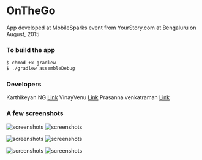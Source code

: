 # OnTheGo
App developed at MobileSparks event from YourStory.com at Bengaluru on August, 2015


### To build the app

```sh
$ chmod +x gradlew
$ ./gradlew assembleDebug
```

### Developers
Karthikeyan NG [Link](http://www.intrepidkarthi.com)
VinayVenu [Link](https://github.com/vinayvenu) 
Prasanna venkatraman [Link](http://worldofprasanna.in/)

### A few screenshots

![screenshots](https://raw.githubusercontent.com/intrepidkarthi/OnTheGo/master/screenshots/one.png)
![screenshots](https://raw.githubusercontent.com/intrepidkarthi/OnTheGo/master/screenshots/Screenshot_2015-08-09-10-51-44.png)

![screenshots](https://raw.githubusercontent.com/intrepidkarthi/OnTheGo/master/screenshots/Screenshot_2015-08-09-10-52-28.png)
![screenshots](https://raw.githubusercontent.com/intrepidkarthi/OnTheGo/master/screenshots/Screenshot_2015-08-09-10-52-54.png)

![screenshots](https://raw.githubusercontent.com/intrepidkarthi/OnTheGo/master/screenshots/Screenshot_2015-08-09-10-53-26.png)
![screenshots](https://raw.githubusercontent.com/intrepidkarthi/OnTheGo/master/screenshots/Screenshot_2015-08-09-10-53-59.png)

